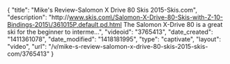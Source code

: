 {
    "title": "Mike's Review-Salomon X Drive 80 Skis 2015-Skis.com",
    "description": "http:\/\/www.skis.com\/Salomon-X-Drive-80-Skis-with-Z-10-Bindings-2015\/361015P,default,pd.html The Salomon X-Drive 80 is a great ski for the beginner to interme...",
    "videoid": "3765413",
    "date_created": "1411361078",
    "date_modified": "1418181995",
    "type": "captivate",
    "layout": "video",
    "url": "\/v\/mike-s-review-salomon-x-drive-80-skis-2015-skis-com\/3765413"
}